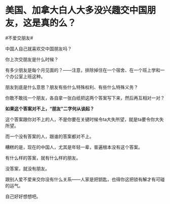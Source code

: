 # 美国、加拿大白人大多没兴趣交中国朋友，这是真的么？

\#不爱交朋友#

中国人自己就喜欢交中国朋友吗？

你上次交朋友是什么时候？

有多少朋友是每个月见面的？——注意，排除掉住在一个宿舍、在一个班上学和一个办公室上班这种。

朋友到底是什么意思？朋友有些什么特殊权利、有些什么特殊义务？

你敢不敢找一个朋友，各自拿一张白纸把这两个答案写下来，然后再互相对一对？

**如果这个答案对不上，“朋友”二字何从谈起？**

这个答案跟你对不上的人，不是你要在关键时候令ta大失所望，就是ta要令你大失所望。

而一个没有答案的人，跟谁的答案都对不上。

糟糕的是，现在的中国人，尤其是年轻一辈，普遍根本没有这个答案。

有什么样的答案，就有什么样的朋友。

没答案，就没有朋友。

跟别人爱不爱来交你没有什么关系——人家是把钥匙，也得你这把锁有解才有可碰的运气。

自己好好想想吧。

